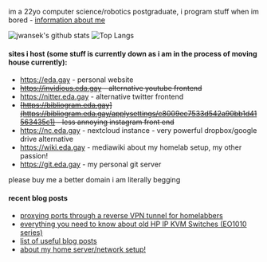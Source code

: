 im a 22yo computer science/robotics postgraduate, i program stuff when im bored - [information about me](https://eda.gay/thought?id=2)


![jwansek's github stats](https://github-readme-stats.vercel.app/api?username=jwansek&show_icons=true&title_color=fff&icon_color=79ff97&theme=dracula&count_private=true)
![Top Langs](https://github-readme-stats.vercel.app/api/top-langs/?username=jwansek&layout=compact&theme=dracula&count_private=true)

#### sites i host (some stuff is currently down as i am in the process of moving house currently):
 - https://eda.gay - personal website
 - ~~https://invidious.eda.gay - alternative youtube frontend~~
 - https://nitter.eda.gay - alternative twitter frontend
 - ~~[https://bibliogram.eda.gay](https://bibliogram.eda.gay/applysettings/c8009ec7533d542a90bb1d41563435c1) - less annoying instagram front end~~
 - https://nc.eda.gay - nextcloud instance - very powerful dropbox/google drive alternative
 - https://wiki.eda.gay - mediawiki about my homelab setup, my other passion!
 - https://git.eda.gay - my personal git server

please buy me a better domain i am literally begging
 
 #### recent blog posts

 - [proxying ports through a reverse VPN tunnel for homelabbers](https://eda.gay/thought?id=22)
 - [everything you need to know about old HP IP KVM Switches (EO1010 series)](https://eda.gay/thought?id=18)
 - [list of useful blog posts](https://eda.gay/thought?id=20)
 - [about my home server/network setup!](https://eda.gay/thought?id=5)
